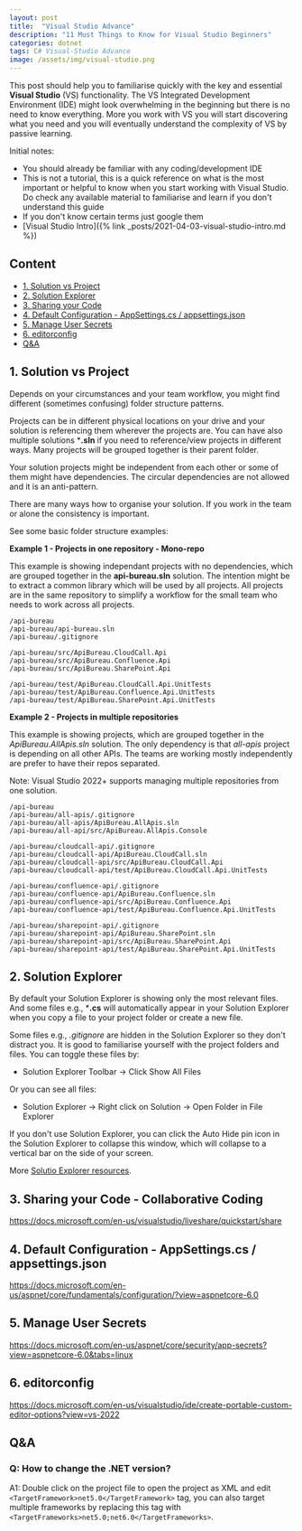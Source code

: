 ```yaml
---
layout: post
title:  "Visual Studio Advance"
description: "11 Must Things to Know for Visual Studio Beginners"
categories: dotnet
tags: C# Visual-Studio Advance
image: /assets/img/visual-studio.png
---
```


This post should help you to familiarise quickly with the key and essential **Visual Studio** (VS) functionality. The VS Integrated Development Environment (IDE) might look overwhelming in the beginning but there is no need to know everything. More you work with VS you will start discovering what you need and you will eventually understand the complexity of VS by passive learning.  

Initial notes: 

- You should already be familiar with any coding/development IDE
- This is not a tutorial, this is a quick reference on what is the most important or helpful to know when you start working with Visual Studio. Do check any available material to familiarise and learn if you don't understand this guide 
- If you don't know certain terms just google them
- [Visual Studio Intro]({% link _posts/2021-04-03-visual-studio-intro.md %})

## Content

- [1. Solution vs Project](#1-solution-vs-project)
- [2. Solution Explorer](#2-solution-explorer)
- [3. Sharing your Code](#2-solution-explorer)
- [4. Default Configuration - AppSettings.cs / appsettings.json](#4-windows-management)
- [5. Manage User Secrets](#5-f12-is-your-friend---go-to-definition)
- [6. editorconfig](#6-ctrlt-and-ctrlq---search-everywhere)
- [Q&A](#qa)

## 1. Solution vs Project
Depends on your circumstances and your team workflow, you might find different (sometimes confusing) folder structure patterns. 

Projects can be in different physical locations on your drive and your solution is referencing them wherever the projects are. You can have also multiple solutions ***.sln** if you need to reference/view projects in different ways. Many projects will be grouped together is their parent folder.

Your solution projects might be independent from each other or some of them might have dependencies. The circular dependencies are not allowed and it is an anti-pattern.

There are many ways how to organise your solution. If you work in the team or alone the consistency is important.

See some basic folder structure examples:

**Example 1 - Projects in one repository - Mono-repo**

This example is showing independant projects with no dependencies, which are grouped together in the **api-bureau.sln** solution. The intention might be to extract a common library which will be used by all projects. All projects are in the same repository to simplify a workflow for the small team who needs to work across all projects. 
```
/api-bureau
/api-bureau/api-bureau.sln
/api-bureau/.gitignore

/api-bureau/src/ApiBureau.CloudCall.Api
/api-bureau/src/ApiBureau.Confluence.Api
/api-bureau/src/ApiBureau.SharePoint.Api

/api-bureau/test/ApiBureau.CloudCall.Api.UnitTests
/api-bureau/test/ApiBureau.Confluence.Api.UnitTests
/api-bureau/test/ApiBureau.SharePoint.Api.UnitTests

```

**Example 2 - Projects in multiple repositories**

This example is showing projects, which are grouped together in the *ApiBureau.AllApis.sln* solution. The only dependency is that *all-apis* project is depending on all other APIs. The teams are working mostly independently are prefer to have their repos separated.

Note: Visual Studio 2022+ supports managing multiple repositories from one solution.

```
/api-bureau
/api-bureau/all-apis/.gitignore
/api-bureau/all-apis/ApiBureau.AllApis.sln
/api-bureau/all-api/src/ApiBureau.AllApis.Console

/api-bureau/cloudcall-api/.gitignore
/api-bureau/cloudcall-api/ApiBureau.CloudCall.sln
/api-bureau/cloudcall-api/src/ApiBureau.CloudCall.Api
/api-bureau/cloudcall-api/test/ApiBureau.CloudCall.Api.UnitTests

/api-bureau/confluence-api/.gitignore
/api-bureau/confluence-api/ApiBureau.Confluence.sln
/api-bureau/confluence-api/src/ApiBureau.Confluence.Api
/api-bureau/confluence-api/test/ApiBureau.Confluence.Api.UnitTests

/api-bureau/sharepoint-api/.gitignore
/api-bureau/sharepoint-api/ApiBureau.SharePoint.sln
/api-bureau/sharepoint-api/src/ApiBureau.SharePoint.Api
/api-bureau/sharepoint-api/test/ApiBureau.SharePoint.Api.UnitTests

```

## 2. Solution Explorer

By default your Solution Explorer is showing only the most relevant files. And some files e.g., ***.cs** will automatically appear in your Solution Explorer when you copy a file to your project folder or create a new file.

Some files e.g., *.gitignore* are hidden in the Solution Explorer so they don't distract you. It is good to familiarise yourself with the project folders and files. You can toggle these files by: 

- Solution Explorer Toolbar → Click Show All Files

Or you can see all files:

- Solution Explorer → Right click on Solution -> Open Folder in File Explorer

If you don't use Solution Explorer, you can click the Auto Hide pin icon in the Solution Explorer to collapse this window, which will collapse to a vertical bar on the side of your screen.

More [Solutio Explorer resources](https://docs.microsoft.com/en-us/visualstudio/ide/use-solution-explorer?view=vs-2022).

## 3. Sharing your Code - Collaborative Coding
https://docs.microsoft.com/en-us/visualstudio/liveshare/quickstart/share

## 4. Default Configuration - AppSettings.cs / appsettings.json
https://docs.microsoft.com/en-us/aspnet/core/fundamentals/configuration/?view=aspnetcore-6.0

## 5. Manage User Secrets
https://docs.microsoft.com/en-us/aspnet/core/security/app-secrets?view=aspnetcore-6.0&tabs=linux


## 6. editorconfig
https://docs.microsoft.com/en-us/visualstudio/ide/create-portable-custom-editor-options?view=vs-2022

## Q&A
### Q: How to change the .NET version?

A1: Double click on the project file to open the project as XML and edit ```<TargetFramework>net5.0</TargetFramework>``` tag, you can also target multiple frameworks by replacing this tag with ```<TargetFrameworks>net5.0;net6.0</TargetFrameworks>```.

